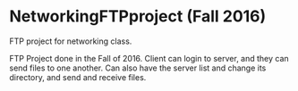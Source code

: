 # NetworkingFTPproject (Fall 2016)
FTP project for networking class.

FTP Project done in the Fall of 2016. Client can login to server, and they can send files to one another. Can also have the server list and change its directory, and send and receive files. 
